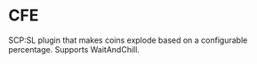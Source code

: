 # CFE
SCP:SL plugin that makes coins explode based on a configurable percentage. Supports WaitAndChill.

